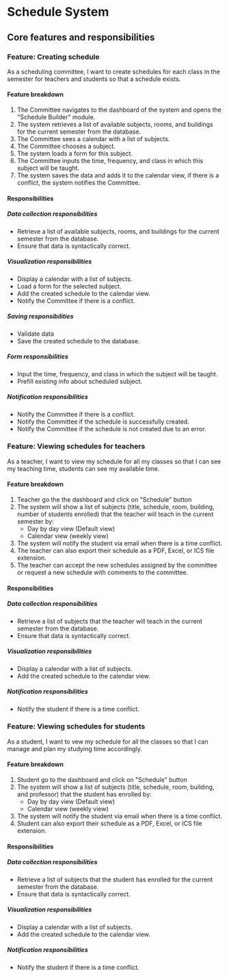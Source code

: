 # Schedule System

## Core features and responsibilities

### Feature: Creating schedule

As a scheduling committee, I want to create schedules for each class in the semester for teachers and students so that a schedule exists.

#### Feature breakdown
1. The Committee navigates to the dashboard of the system and opens the "Schedule Builder" module.
2. The system retrieves a list of available subjects, rooms, and buildings for the current semester from the database.
3. The Committee sees a calendar with a list of subjects.
4. The Committee chooses a subject.
5. The system loads a form for this subject.
6. The Committee inputs the time, frequency, and class in which this subject will be taught.
7. The system saves the data and adds it to the calendar view, if there is a conflict, the system notifies the Committee.

#### Responsibilities

##### Data collection responsibilities
* Retrieve a list of available subjects, rooms, and buildings for the current semester from the database.
* Ensure that data is syntactically correct.

##### Visualization responsibilities
* Display a calendar with a list of subjects.
* Load a form for the selected subject.
* Add the created schedule to the calendar view.
* Notify the Committee if there is a conflict.

##### Saving responsibilities
* Validate data
* Save the created schedule to the database.

##### Form responsibilities
* Input the time, frequency, and class in which the subject will be taught.
* Prefill existing info about scheduled subject.

##### Notification responsibilities
* Notify the Committee if there is a conflict.
* Notify the Committee if the schedule is successfully created.
* Notify the Committee if the schedule is not created due to an error.


### Feature: Viewing schedules for teachers

As a teacher, I want to view my schedule for all my classes so that I can see my teaching time, students can see my available time.

#### Feature breakdown
1. Teacher go the the dashboard and click on "Schedule" button
2. The system will show a list of subjects (title, schedule, room, building, number of students enrolled) that the teacher will teach in the current semester by:
    - Day by day view (Default view)
    - Calendar view (weekly view)
3. The system will notify the student via email when there is a time conflict. 
4. The teacher can also export their schedule as a PDF, Excel, or ICS file extension. 
5. The teacher can accept the new schedules assigned by the committee or request a new schedule with comments to the committee. 

#### Responsibilities

##### Data collection responsibilities
* Retrieve a list of subjects that the teacher will teach in the current semester from the database.
* Ensure that data is syntactically correct.

##### Visualization responsibilities
* Display a calendar with a list of subjects.
* Add the created schedule to the calendar view.

##### Notification responsibilities
* Notify the student if there is a time conflict.

### Feature: Viewing schedules for students

As a student, I want to vew my schedule for all the classes so that I can manage and plan my studying time accordingly.

#### Feature breakdown
1. Student go to the dashboard and click on "Schedule" button 
2. The system will show a list of subjects (title, schedule, room, building, and professor) that the student has enrolled by:
    - Day by day view (Default view)
    - Calendar view (weekly view)
3. The system will notify the student via email when there is a time conflict. 
4. Student can also export their schedule as a PDF, Excel, or ICS file extension. 
#### Responsibilities

##### Data collection responsibilities
* Retrieve a list of subjects that the student has enrolled for the current semester from the database.
* Ensure that data is syntactically correct.

##### Visualization responsibilities
* Display a calendar with a list of subjects.
* Add the created schedule to the calendar view.

##### Notification responsibilities
* Notify the student if there is a time conflict.


